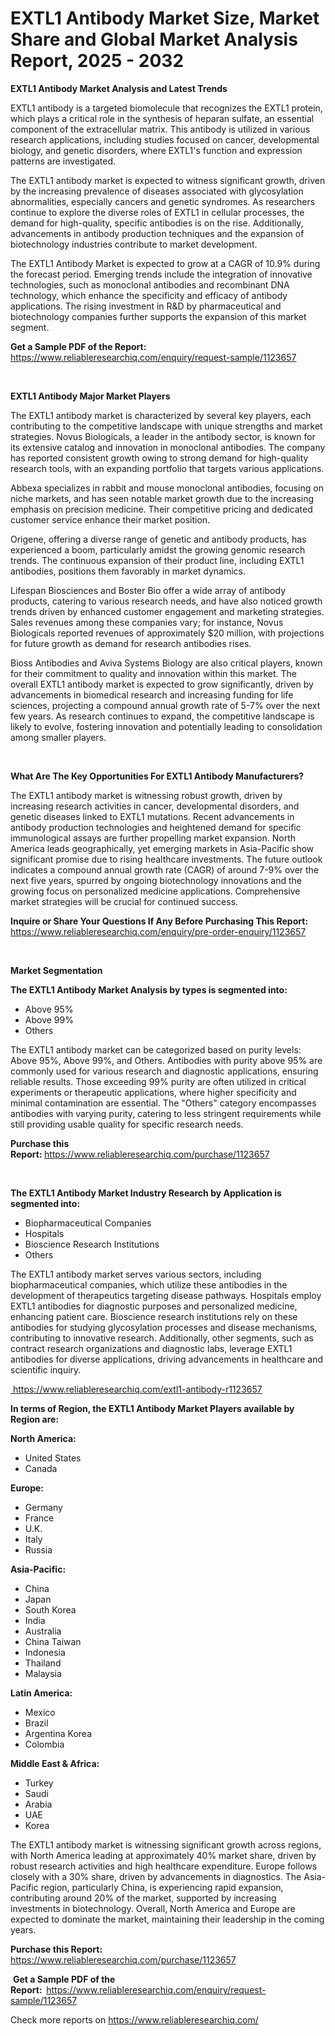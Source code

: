 <p><h1>EXTL1 Antibody Market Size, Market Share and Global Market Analysis Report, 2025 - 2032</h1></p><p><strong>EXTL1 Antibody Market Analysis and Latest Trends</strong></p>
<p><p>EXTL1 antibody is a targeted biomolecule that recognizes the EXTL1 protein, which plays a critical role in the synthesis of heparan sulfate, an essential component of the extracellular matrix. This antibody is utilized in various research applications, including studies focused on cancer, developmental biology, and genetic disorders, where EXTL1's function and expression patterns are investigated.</p><p>The EXTL1 antibody market is expected to witness significant growth, driven by the increasing prevalence of diseases associated with glycosylation abnormalities, especially cancers and genetic syndromes. As researchers continue to explore the diverse roles of EXTL1 in cellular processes, the demand for high-quality, specific antibodies is on the rise. Additionally, advancements in antibody production techniques and the expansion of biotechnology industries contribute to market development.</p><p>The EXTL1 Antibody Market is expected to grow at a CAGR of 10.9% during the forecast period. Emerging trends include the integration of innovative technologies, such as monoclonal antibodies and recombinant DNA technology, which enhance the specificity and efficacy of antibody applications. The rising investment in R&D by pharmaceutical and biotechnology companies further supports the expansion of this market segment.</p></p>
<p><strong>Get a Sample PDF of the Report:&nbsp;</strong> <a href="https://www.reliableresearchiq.com/enquiry/request-sample/1123657?utm_campaign=2768&utm_medium=2&utm_source=Github&utm_content=ia&utm_term=03032025&utm_id=extl1-antibody">https://www.reliableresearchiq.com/enquiry/request-sample/1123657</a></p>
<p>&nbsp;</p>
<p><strong>EXTL1 Antibody Major Market Players</strong></p>
<p><p>The EXTL1 antibody market is characterized by several key players, each contributing to the competitive landscape with unique strengths and market strategies. Novus Biologicals, a leader in the antibody sector, is known for its extensive catalog and innovation in monoclonal antibodies. The company has reported consistent growth owing to strong demand for high-quality research tools, with an expanding portfolio that targets various applications.</p><p>Abbexa specializes in rabbit and mouse monoclonal antibodies, focusing on niche markets, and has seen notable market growth due to the increasing emphasis on precision medicine. Their competitive pricing and dedicated customer service enhance their market position.</p><p>Origene, offering a diverse range of genetic and antibody products, has experienced a boom, particularly amidst the growing genomic research trends. The continuous expansion of their product line, including EXTL1 antibodies, positions them favorably in market dynamics.</p><p>Lifespan Biosciences and Boster Bio offer a wide array of antibody products, catering to various research needs, and have also noticed growth trends driven by enhanced customer engagement and marketing strategies. Sales revenues among these companies vary; for instance, Novus Biologicals reported revenues of approximately $20 million, with projections for future growth as demand for research antibodies rises.</p><p>Bioss Antibodies and Aviva Systems Biology are also critical players, known for their commitment to quality and innovation within this market. The overall EXTL1 antibody market is expected to grow significantly, driven by advancements in biomedical research and increasing funding for life sciences, projecting a compound annual growth rate of 5-7% over the next few years. As research continues to expand, the competitive landscape is likely to evolve, fostering innovation and potentially leading to consolidation among smaller players.</p></p>
<p>&nbsp;</p>
<p><strong>What Are The Key Opportunities For EXTL1 Antibody Manufacturers?</strong></p>
<p><p>The EXTL1 antibody market is witnessing robust growth, driven by increasing research activities in cancer, developmental disorders, and genetic diseases linked to EXTL1 mutations. Recent advancements in antibody production technologies and heightened demand for specific immunological assays are further propelling market expansion. North America leads geographically, yet emerging markets in Asia-Pacific show significant promise due to rising healthcare investments. The future outlook indicates a compound annual growth rate (CAGR) of around 7-9% over the next five years, spurred by ongoing biotechnology innovations and the growing focus on personalized medicine applications. Comprehensive market strategies will be crucial for continued success.</p></p>
<p><strong>Inquire or Share Your Questions If Any Before Purchasing This Report:</strong> <a href="https://www.reliableresearchiq.com/enquiry/pre-order-enquiry/1123657?utm_campaign=2768&utm_medium=2&utm_source=Github&utm_content=ia&utm_term=03032025&utm_id=extl1-antibody">https://www.reliableresearchiq.com/enquiry/pre-order-enquiry/1123657</a></p>
<p>&nbsp;</p>
<p><strong>Market Segmentation</strong></p>
<p><strong>The EXTL1 Antibody Market Analysis by types is segmented into:</strong></p>
<p><ul><li>Above 95%</li><li>Above 99%</li><li>Others</li></ul></p>
<p><p>The EXTL1 antibody market can be categorized based on purity levels: Above 95%, Above 99%, and Others. Antibodies with purity above 95% are commonly used for various research and diagnostic applications, ensuring reliable results. Those exceeding 99% purity are often utilized in critical experiments or therapeutic applications, where higher specificity and minimal contamination are essential. The "Others" category encompasses antibodies with varying purity, catering to less stringent requirements while still providing usable quality for specific research needs.</p></p>
<p><strong>Purchase this Report:&nbsp;</strong><a href="https://www.reliableresearchiq.com/purchase/1123657?utm_campaign=2768&utm_medium=2&utm_source=Github&utm_content=ia&utm_term=03032025&utm_id=extl1-antibody">https://www.reliableresearchiq.com/purchase/1123657</a></p>
<p>&nbsp;</p>
<p><strong>The EXTL1 Antibody Market Industry Research by Application is segmented into:</strong></p>
<p><ul><li>Biopharmaceutical Companies</li><li>Hospitals</li><li>Bioscience Research Institutions</li><li>Others</li></ul></p>
<p><p>The EXTL1 antibody market serves various sectors, including biopharmaceutical companies, which utilize these antibodies in the development of therapeutics targeting disease pathways. Hospitals employ EXTL1 antibodies for diagnostic purposes and personalized medicine, enhancing patient care. Bioscience research institutions rely on these antibodies for studying glycosylation processes and disease mechanisms, contributing to innovative research. Additionally, other segments, such as contract research organizations and diagnostic labs, leverage EXTL1 antibodies for diverse applications, driving advancements in healthcare and scientific inquiry.</p></p>
<p><a href="https://www.reliableresearchiq.com/extl1-antibody-r1123657?utm_campaign=2768&utm_medium=2&utm_source=Github&utm_content=ia&utm_term=03032025&utm_id=extl1-antibody">&nbsp;https://www.reliableresearchiq.com/extl1-antibody-r1123657</a></p>
<p><strong>In terms of Region, the EXTL1 Antibody Market Players available by Region are:</strong></p>
<p>
    <p> <strong> North America: </strong>
        <ul>
            <li>United States</li>
            <li>Canada</li>
        </ul>
        </p> 
    <p> <strong> Europe: </strong>
        <ul>
            <li>Germany</li>
            <li>France</li>
            <li>U.K.</li>
            <li>Italy</li>
            <li>Russia</li>
        </ul>
        </p> 
    <p> <strong> Asia-Pacific: </strong>
        <ul>
            <li>China</li>
            <li>Japan</li>
            <li>South Korea</li>
            <li>India</li>
            <li>Australia</li>
            <li>China Taiwan</li>
            <li>Indonesia</li>
            <li>Thailand</li>
            <li>Malaysia</li>
        </ul>
        </p> 
    <p> <strong> Latin America: </strong>
        <ul>
            <li>Mexico</li>
            <li>Brazil</li>
            <li>Argentina Korea</li>
            <li>Colombia</li>
        </ul>
        </p> 
    <p> <strong> Middle East & Africa: </strong>
        <ul>
            <li>Turkey</li>
            <li>Saudi</li>
            <li>Arabia</li>
            <li>UAE</li>
            <li>Korea</li>
        </ul>
    </p>
    </p>
<p><p>The EXTL1 antibody market is witnessing significant growth across regions, with North America leading at approximately 40% market share, driven by robust research activities and high healthcare expenditure. Europe follows closely with a 30% share, driven by advancements in diagnostics. The Asia-Pacific region, particularly China, is experiencing rapid expansion, contributing around 20% of the market, supported by increasing investments in biotechnology. Overall, North America and Europe are expected to dominate the market, maintaining their leadership in the coming years.</p></p>
<p><strong>Purchase this Report: </strong><a href="https://www.reliableresearchiq.com/purchase/1123657?utm_campaign=2768&utm_medium=2&utm_source=Github&utm_content=ia&utm_term=03032025&utm_id=extl1-antibody">https://www.reliableresearchiq.com/purchase/1123657</a></p>
<p>&nbsp;<strong>Get a Sample PDF of the Report:&nbsp;&nbsp;</strong><a href="https://www.reliableresearchiq.com/enquiry/request-sample/1123657?utm_campaign=2768&utm_medium=2&utm_source=Github&utm_content=ia&utm_term=03032025&utm_id=extl1-antibody">https://www.reliableresearchiq.com/enquiry/request-sample/1123657</a></p>
<p><strong></strong></p>
<p>Check more reports on <a href="https://www.reliableresearchiq.com/?utm_campaign=2768&utm_medium=2&utm_source=Github&utm_content=ia&utm_term=03032025&utm_id=extl1-antibody">https://www.reliableresearchiq.com/</a></p>